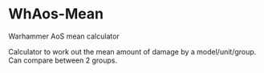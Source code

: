 # WhAos-Mean
Warhammer AoS mean calculator

Calculator to work out the mean amount of damage by a model/unit/group.
Can compare between 2 groups.
